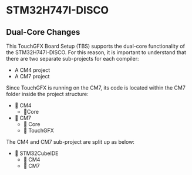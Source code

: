 # STM32H747I-DISCO

## Dual-Core Changes

This TouchGFX Board Setup (TBS) supports the dual-core functionality of the STM32H747I-DISCO.
For this reason, it is important to understand that there are two separate sub-projects for each compiler:
- A CM4 project
- A CM7 project

Since TouchGFX is running on the CM7, its code is located within the CM7 folder inside the project structure:

- 📁 CM4
    - 📁Core
- 📁 CM7
    - 📁 Core
    - 📁 TouchGFX


The CM4 and CM7 sub-project are split up as below:
- 📁 STM32CubeIDE
    - 📁 CM4
    - 📁 CM7
